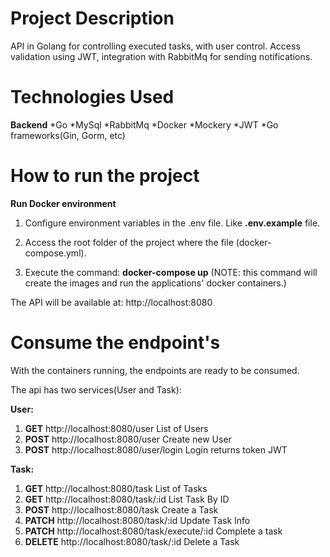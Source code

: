 # Project Description

API in Golang for controlling executed tasks, with user control.
Access validation using JWT, integration with RabbitMq for sending notifications.

# Technologies Used

**Backend**
*Go
*MySql
*RabbitMq
*Docker
*Mockery
*JWT
*Go frameworks(Gin, Gorm, etc)

# How to run the project

**Run Docker environment**

1. Configure environment variables in the .env file. Like **.env.example** file.

2. Access the root folder of the project where the file (docker-compose.yml).

3. Execute the command: **docker-compose up** (NOTE: this command will create the images and run the applications' docker containers.)
 
The API will be available at: http://localhost:8080

# Consume the endpoint's

With the containers running, the endpoints are ready to be consumed.

The api has two services(User and Task):

**User:**

1. **GET** http://localhost:8080/user  List of Users
2. **POST** http://localhost:8080/user   Create new User
3. **POST** http://localhost:8080/user/login  Login returns token JWT


**Task:**

1. **GET** http://localhost:8080/task  List of Tasks
2. **GET** http://localhost:8080/task/:id  List Task By ID
3. **POST** http://localhost:8080/task  Create a Task
4. **PATCH** http://localhost:8080/task/:id  Update Task Info
5. **PATCH** http://localhost:8080/task/execute/:id  Complete a task
6. **DELETE** http://localhost:8080/task/:id  Delete a Task